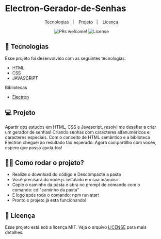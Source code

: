 # Electron-Gerador-de-Senhas

 <p align="center">
  <a href="#-tecnologias">Tecnologias</a>&nbsp;&nbsp;&nbsp;|&nbsp;&nbsp;&nbsp;
  <a href="#-projeto">Projeto</a>&nbsp;&nbsp;&nbsp;|&nbsp;&nbsp;&nbsp;
  <a href="#memo-licença">Licença</a>
</p>

<p align="center">
 <img src="https://img.shields.io/static/v1?label=PRs&message=welcome&color=49AA26&labelColor=000000" alt="PRs welcome!" />

  <img alt="License" src="https://img.shields.io/static/v1?label=license&message=MIT&color=49AA26&labelColor=000000">
</p>


## 🚀 Tecnologias

Esse projeto foi desenvolvido com as seguintes tecnologias:

- HTML
- CSS
- JAVASCRIPT


Bibliotecas

- [Electron](https://www.electronjs.org/)


## 💻 Projeto

Apartir dos estudos em HTML, CSS e Javascript, resolvi me desafiar a criar um gerador de senhas!
Criando senhas com caracteres alfanuméricos e caracteres especiais.
Com o conceito de HTML semântico e a biblioteca Electron cheguei ao resultado tão esperado.
Agora compartilho com vocês, espero que posso ajudá-los!


## 🤷‍♂️ Como rodar o projeto?
- Realize o download do código e Descompacte a pasta
- Você precisará do node.js instalado em sua máquina
- Copie o caminho da pasta e abra no prompt de comando com o comando: cd "caminho da pasta"
- E logo após rode o comando: npm run start
- Pronto o projeto já esta funcionando!


## 📝 Licença

Esse projeto está sob a licença MIT. Veja o arquivo [LICENSE](.github/LICENSE.md) para mais detalhes.

